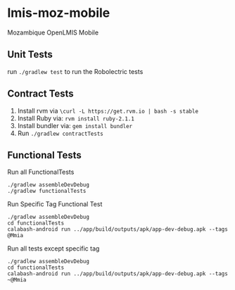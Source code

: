 # lmis-moz-mobile
Mozambique OpenLMIS Mobile

Unit Tests
--------------
run `./gradlew test` to run the Robolectric tests

Contract Tests
--------------
1. Install rvm via `\curl -L https://get.rvm.io | bash -s stable`
2. Install Ruby via: `rvm install ruby-2.1.1`
3. Install bundler via: `gem install bundler`
4. Run `./gradlew contractTests`

Functional Tests
--------------

Run all FunctionalTests

```
./gradlew assembleDevDebug
./gradlew functionalTests
```

Run Specific Tag Functional Test

```
./gradlew assembleDevDebug
cd functionalTests
calabash-android run ../app/build/outputs/apk/app-dev-debug.apk --tags @Mmia
```

Run all tests except specific tag

```
./gradlew assembleDevDebug
cd functionalTests
calabash-android run ../app/build/outputs/apk/app-dev-debug.apk --tags ~@Mmia
```